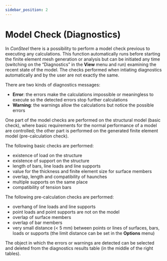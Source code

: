 ```yaml
---
sidebar_position: 2
---
```

# Model Check (Diagnostics)

In _ConSteel_ there is a possibility to perform a model check previous to executing any calculations. This function automatically runs before starting the finite element mesh generation or analysis but can be initiated any time (switching on the “Diagnostics” in the **View** menu and run) examining the recent state of the model. The checks performed when intiating diagnostics automatically and by the user are not exactly the same.

<!-- /wp:paragraph -->

<!-- wp:paragraph {"align":"justify"} -->

There are two kinds of diagnostics messages:

<!-- /wp:paragraph -->

<!-- wp:list -->

- **Error**: the errors make the calculations impossible or meaningless to execute so the detected errors stop further calculations
- **Warning**: the warnings allow the calculations but notice the possible errors

<!-- /wp:list -->

<!-- wp:paragraph -->

One part of the model checks are performed on the structural model (basic check), where basic requirements for the normal performance of a model are controlled; the other part is performed on the generated finite element model (pre-calculation check).

<!-- /wp:paragraph -->

<!-- wp:paragraph -->

The following basic checks are performed:

<!-- /wp:paragraph -->

<!-- wp:list -->

- existence of load on the structure
- existence of support on the structure
- length of bars, line loads and line supports
- value for the thickness and finite element size for surface members
- overlap, length and compatibility of haunches
- multiple supports on the same place
- compatibility of tension bars

<!-- /wp:list -->

<!-- wp:paragraph -->

The following pre-calculation checks are performed:

<!-- /wp:paragraph -->

<!-- wp:list -->

- overhang of line loads and line supports
- point loads and point supports are not on the model
- overlap of surface members
- overlap of bar members
- very small distance (&lt; 5 mm) between points or lines of surfaces, bars, loads or supports (the limit distance can be set in the **Options** menu)

<!-- /wp:list -->

<!-- wp:paragraph -->

The object in which the errors or warnings are detected can be selected and deleted from the diagnostics results table (in the middle of the right tables).

<!-- /wp:paragraph -->
